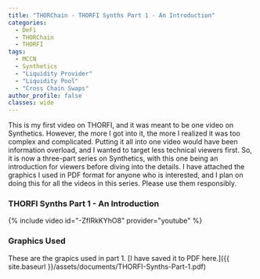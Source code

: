```yaml
---
title: "THORChain - THORFI Synths Part 1 - An Introduction"
categories:
  - DeFi
  - THORChain
  - THORFI
tags:
  - MCCN  
  - Synthetics
  - "Liquidity Provider"
  - "Liquidity Pool"
  - "Cross Chain Swaps"
author_profile: false
classes: wide
---
```


This is my first video on THORFI, and it was meant to be one video on Synthetics. However, the more I got into it, the more I realized it was too complex and complicated. Putting it all into one video would have been information overload, and I wanted to target less technical viewers first.
So, it is now a three-part series on Synthetics, with this one being an introduction for viewers before diving into the details. I have attached the graphics I used in PDF format for anyone who is interested, and I plan on doing this for all the videos in this series. Please use them responsibly.
 

### THORFI Synths Part 1 - An Introduction

{% include video id="-ZfIRkKYhO8" provider="youtube" %}


### Graphics Used

These are the grapics used in part 1. [I have saved it to PDF here.]({{ site.baseurl }}/assets/documents/THORFI-Synths-Part-1.pdf)
